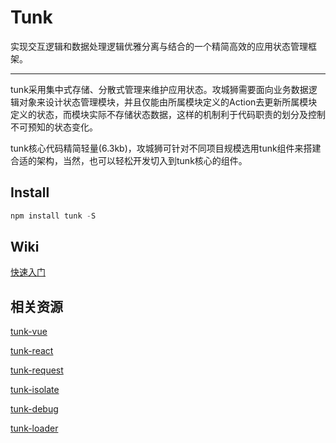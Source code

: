 # Tunk

实现交互逻辑和数据处理逻辑优雅分离与结合的一个精简高效的应用状态管理框架。

----
tunk采用集中式存储、分散式管理来维护应用状态。攻城狮需要面向业务数据逻辑对象来设计状态管理模块，并且仅能由所属模块定义的Action去更新所属模块定义的状态，而模块实际不存储状态数据，这样的机制利于代码职责的划分及控制不可预知的状态变化。

tunk核心代码精简轻量(6.3kb)，攻城狮可针对不同项目规模选用tunk组件来搭建合适的架构，当然，也可以轻松开发切入到tunk核心的组件。

## Install

````javascript
npm install tunk -S
````

## Wiki

[快速入门](https://github.com/tunkjs/tunk/wiki/Tunk%E5%BF%AB%E9%80%9F%E5%85%A5%E9%97%A8)

## 相关资源

[tunk-vue](https://github.com/tunkjs/tunk-vue)  

[tunk-react](https://github.com/tunkjs/tunk-react) 

[tunk-request](https://github.com/tunkjs/tunk-request)

[tunk-isolate](https://github.com/tunkjs/tunk-isolate)

[tunk-debug](https://github.com/tunkjs/tunk-debug)

[tunk-loader](https://github.com/tunkjs/tunk-loader)
